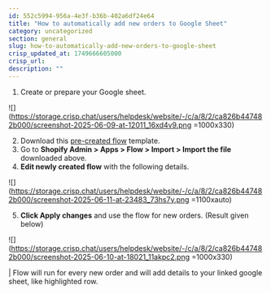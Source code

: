 ```yaml
---
id: 552c5994-956a-4e3f-b36b-402a6df24e64
title: "How to automatically add new orders to Google Sheet"
category: uncategorized
section: general
slug: how-to-automatically-add-new-orders-to-google-sheet
crisp_updated_at: 1749666605000
crisp_url: 
description: ""
---
```


1. Create or prepare your Google sheet.

![](https://storage.crisp.chat/users/helpdesk/website/-/c/a/8/2/ca826b447482b000/screenshot-2025-06-09-at-12011_16xd4v9.png =1000x330)

2. Download this [pre-created flow](https://drive.google.com/file/d/1y7YnqgMUm7GSwYFUgGAREgo_H-LhC3WU/view?usp=drive_link) template.
3. Go to **Shopify Admin > Apps > Flow > Import > Import the file** downloaded above.
4. **Edit newly created flow** with the following details.

![](https://storage.crisp.chat/users/helpdesk/website/-/c/a/8/2/ca826b447482b000/screenshot-2025-06-11-at-23483_73hs7y.png =1100xauto)

5. **Click Apply changes** and use the flow for new orders. (Result given below)

![](https://storage.crisp.chat/users/helpdesk/website/-/c/a/8/2/ca826b447482b000/screenshot-2025-06-10-at-18021_11akpc2.png =1000x330)

| Flow will run for every new order and will add details to your linked google sheet, like highlighted row.
